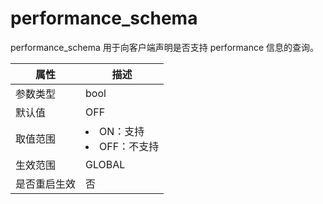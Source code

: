 # performance_schema

performance_schema 用于向客户端声明是否支持 performance 信息的查询。

|   属性   |                                                    描述                                                     |
|--------|-----------------------------------------------------------------------------------------------------------|
| 参数类型   | bool                                                                                                      |
| 默认值    | OFF                                                                                                       |
| 取值范围   | <li> ON：支持   <li> OFF：不支持    |
| 生效范围   | GLOBAL                                                                                                    |
| 是否重启生效 | 否                                                                                                         |
